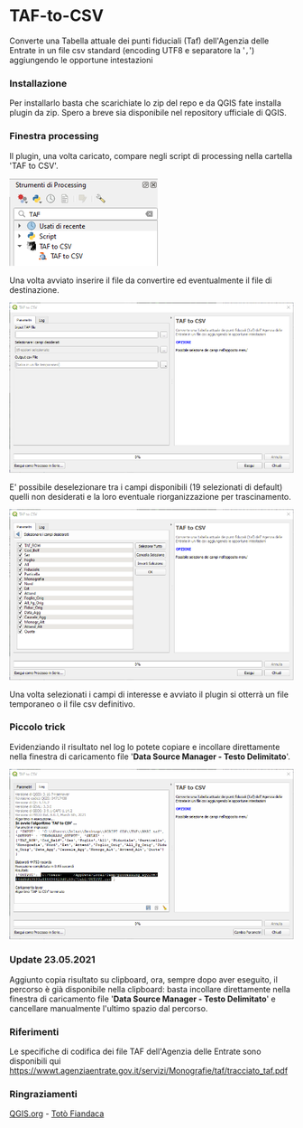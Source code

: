 # TAF-to-CSV
Converte una Tabella attuale dei punti fiduciali (Taf) dell'Agenzia delle Entrate in un file csv standard (encoding UTF8 e separatore la '`,`')  aggiungendo le opportune intestazioni

### Installazione

Per installarlo basta che scarichiate lo zip del repo e da QGIS fate installa plugin da zip. Spero a breve sia disponibile nel repository ufficiale di QGIS.

### Finestra processing
Il plugin, una volta caricato, compare negli script di processing nella cartella 'TAF to CSV'.

![uno](images/processing.png)

Una volta avviato inserire il file da convertire ed eventualmente il file di destinazione.

![due](images/finestra.png)

E' possibile deselezionare tra i campi disponibili (19 selezionati di default) quelli non desiderati e la loro eventuale riorganizzazione per trascinamento.

![tre](images/selezione_campi.png)

Una volta selezionati i campi di interesse e avviato il plugin si otterrà un file temporaneo o il file csv definitivo.

### Piccolo trick
Evidenziando il risultato nel log lo potete copiare e incollare direttamente nella finestra di caricamento file '**Data Source Manager - Testo Delimitato**'.

![tre](images/log_selection.png)

### Update 23.05.2021
Aggiunto copia risultato su clipboard, ora, sempre dopo aver eseguito, il percorso è già disponibile nella clipboard: basta incollare direttamente nella finestra di caricamento file '**Data Source Manager - Testo Delimitato**' e cancellare manualmente l'ultimo spazio dal percorso.

### Riferimenti
Le specifiche di codifica dei file TAF dell'Agenzia delle Entrate sono disponibili qui
https://wwwt.agenziaentrate.gov.it/servizi/Monografie/taf/tracciato_taf.pdf

### Ringraziamenti
[QGIS.org](https://www.qgis.org/it/site/) - [Totò Fiandaca](https://pigrecoinfinito.com/) 